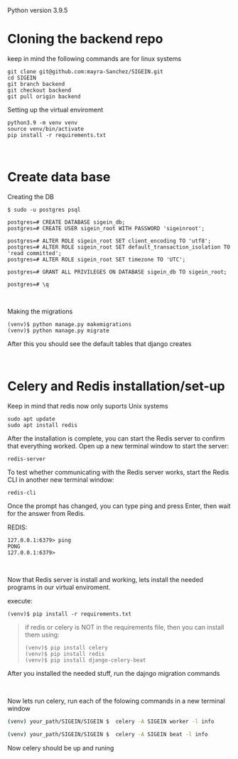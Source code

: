 Python version 3.9.5

# Cloning the backend repo

keep in mind the following commands are for linux systems
```
git clone git@github.com:mayra-Sanchez/SIGEIN.git
cd SIGEIN
git branch backend
git checkout backend
git pull origin backend
````
Setting up the virtual enviroment
```
python3.9 -m venv venv
source venv/bin/activate
pip install -r requirements.txt
```
<br>

# Create data base

Creating the DB
```
$ sudo -u postgres psql
```
```
postgres=# CREATE DATABASE sigein_db;
postgres=# CREATE USER sigein_root WITH PASSWORD 'sigeinroot';
```
```
postgres=# ALTER ROLE sigein_root SET client_encoding TO 'utf8';
postgres=# ALTER ROLE sigein_root SET default_transaction_isolation TO 'read committed';
postgres=# ALTER ROLE sigein_root SET timezone TO 'UTC';
```
```
postgres=# GRANT ALL PRIVILEGES ON DATABASE sigein_db TO sigein_root;
```
```
postgres=# \q
```

<br>

Making the migrations
```
(venv)$ python manage.py makemigrations
(venv)$ python manage.py migrate
```
After this you should see the default tables that django creates 

<br>

# Celery and Redis installation/set-up
Keep in mind that redis now only suports Unix systems

```
sudo apt update
sudo apt install redis
```
After the installation is complete, you can start the Redis server to confirm that everything worked. Open up a new terminal window to start the server:
```
redis-server
```
To test whether communicating with the Redis server works, start the Redis CLI in another new terminal window:
```
redis-cli
```
Once the prompt has changed, you can type ping and press Enter, then wait for the answer from Redis.

REDIS:
```
127.0.0.1:6379> ping
PONG
127.0.0.1:6379>
```
<br>

Now that Redis server is install and working, lets install the needed programs in our virtual enviroment.

execute:
```
(venv)$ pip install -r requirements.txt
```

>if redis or celery is NOT in the requirements file, then you can install them using:
>
>```
>(venv)$ pip install celery
>(venv)$ pip install redis
>(venv)$ pip install django-celery-beat
>```
>


After you installed the needed stuff, run the dajngo migration commands

<br>

Now lets run celery, run each of the folowing commands in a new terminal window
```sh
(venv) your_path/SIGEIN/SIGEIN $  celery -A SIGEIN worker -l info
```
```sh
(venv) your_path/SIGEIN/SIGEIN $  celery -A SIGEIN beat -l info

```

Now celery should be up and runing
